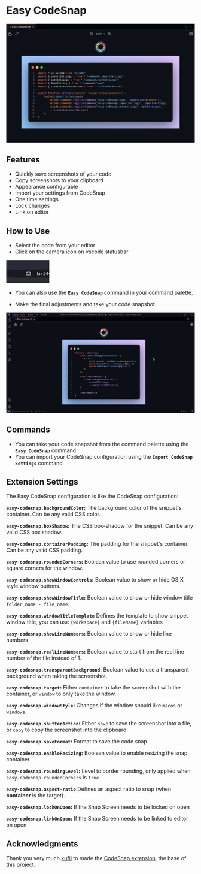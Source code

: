 # Easy CodeSnap

![Banner](https://raw.githubusercontent.com/ArthurLobopro/easy-codesnap/main/screenshots/banner.png)

## Features

- Quickly save screenshots of your code
- Copy screenshots to your clipboard
- Appearance configurable
- Import your settings from CodeSnap
- One time settings
- Lock changes
- Link on editor

## How to Use

- Select the code from your editor
- Click on the camera icon on vscode statusbar

![icon screenshot](https://raw.githubusercontent.com/ArthurLobopro/easy-codesnap/master/screenshots/screenshot-icon.png)

- You can also use the **`Easy CodeSnap`** command in your command palette.

- Make the final adjustments and take your code snapshot.

![](https://raw.githubusercontent.com/ArthurLobopro/easy-codesnap/main/screenshots/one-time-config.gif)

## Commands

- You can take your code snapshot from the command palette using the **`Easy CodeSnap`** command
- You can import your CodeSnap configuration using the **`Import CodeSnap Settings`** command

## Extension Settings

The Easy CodeSnap configuration is like the CodeSnap configuration:

**`easy-codesnap.backgroundColor`:** The background color of the snippet's container. Can be any valid CSS color.

**`easy-codesnap.boxShadow`:** The CSS box-shadow for the snippet. Can be any valid CSS box shadow.

**`easy-codesnap.containerPadding`:** The padding for the snippet's container. Can be any valid CSS padding.

**`easy-codesnap.roundedCorners`:** Boolean value to use rounded corners or square corners for the window.

**`easy-codesnap.showWindowControls`:** Boolean value to show or hide OS X style window buttons.

**`easy-codesnap.showWindowTitle`:** Boolean value to show or hide window title `folder_name - file_name`.

**`easy-codesnap.windowTitleTemplate`** Defines the template to show snippet window title, you can use `{workspace}` and `{fileName}` variables

**`easy-codesnap.showLineNumbers`:** Boolean value to show or hide line numbers.

**`easy-codesnap.realLineNumbers`:** Boolean value to start from the real line number of the file instead of 1.

**`easy-codesnap.transparentBackground`:** Boolean value to use a transparent background when taking the screenshot.

**`easy-codesnap.target`:** Either `container` to take the screenshot with the container, or `window` to only take the window.

**`easy-codesnap.windowStyle`:** Changes if the window should like `macos` or `windows`.

**`easy-codesnap.shutterAction`:** Either `save` to save the screenshot into a file, or `copy` to copy the screenshot into the clipboard.

**`easy-codesnap.saveFormat`:** Format to save the code snap.

**`easy-codesnap.enableResizing`:** Boolean value to enable resizing the snap container

**`easy-codesnap.roundingLevel`:** Level to border rounding, only applied when `easy-codesnap.roundedCorners` is `true`

**`easy-codesnap.aspect-ratio`** Defines an aspect ratio to snap (when **container** is the target).

**`easy-codesnap.lockOnOpen`:** If the Snap Screen needs to be locked on open

**`easy-codesnap.linkOnOpen`:** If the Snap Screen needs to be linked to editor on open

## Acknowledgments

Thank you very much [kufii](https://github.com/kufii/) to made the [CodeSnap extension](https://github.com/kufii/CodeSnap), the base of this project.